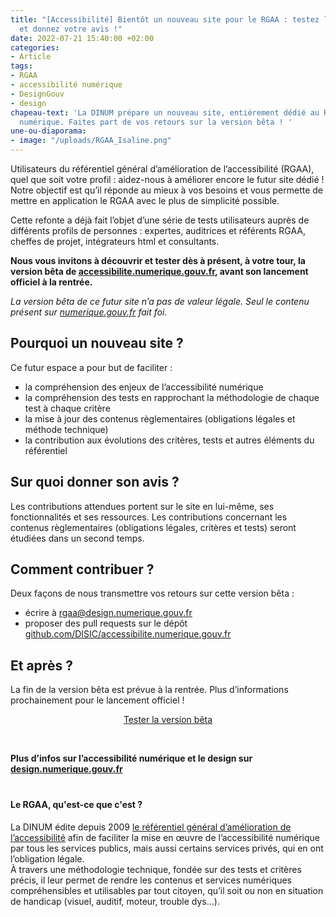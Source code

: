```yaml
---
title: "[Accessibilité] Bientôt un nouveau site pour le RGAA : testez la version bêta
  et donnez votre avis !"
date: 2022-07-21 15:40:00 +02:00
categories:
- Article
tags:
- RGAA
- accessibilité numérique
- DesignGouv
- design
chapeau-text: 'La DINUM prépare un nouveau site, entièrement dédié au RGAA et à l’accessibilité
  numérique. Faites part de vos retours sur la version bêta ! '
une-ou-diaporama:
- image: "/uploads/RGAA_Isaline.png"
---
```


Utilisateurs du référentiel général d’amélioration de l’accessibilité (RGAA), quel que soit votre profil : aidez-nous à améliorer encore le futur site dédié !
Notre objectif est qu’il réponde au mieux à vos besoins et vous permette de mettre en application le RGAA avec le plus de simplicité possible.

Cette refonte a déjà fait l’objet d’une série de tests utilisateurs auprès de différents profils de personnes : expertes, auditrices et référents RGAA, cheffes de projet, intégrateurs html et consultants.
 
**Nous vous invitons à découvrir et tester dès à présent, à votre tour, la version bêta de <a href="https://accessibilite.numerique.gouv.fr/" title="accessibilite.numerique.fr - Lien externe">accessibilite.numerique.gouv.fr</a>, avant son lancement officiel à la rentrée.**

*La version bêta de ce futur site n’a pas de valeur légale. Seul le contenu présent sur [numerique.gouv.fr](https://www.numerique.gouv.fr/publications/rgaa-accessibilite/) fait foi.* 


## Pourquoi un nouveau site ?

Ce futur espace a pour but de faciliter :
* la compréhension des enjeux de l’accessibilité numérique
* la compréhension des tests en rapprochant la méthodologie de chaque test à chaque critère
* la mise à jour des contenus règlementaires (obligations légales et méthode technique)
* la contribution aux évolutions des critères, tests et autres éléments du référentiel

## Sur quoi donner son avis ?

Les contributions attendues portent sur le site en lui-même, ses fonctionnalités et ses ressources. 
Les contributions concernant les contenus règlementaires (obligations légales, critères et tests) seront étudiées dans un second temps.

## Comment contribuer ?

Deux façons de nous transmettre vos retours sur cette version bêta :
* écrire à <a href="mailto:rgaa@design.numerique.gouv.fr">rgaa@design.numerique.gouv.fr</a>
* proposer des pull requests sur le dépôt <a href="https://github.com/DISIC/accessibilite.numerique.gouv.fr" title="github.com/DISIC/accessibilite.numerique.gouv.fr - Lien externe">github.com/DISIC/accessibilite.numerique.gouv.fr</a>

## Et après ?

La fin de la version bêta est prévue à la rentrée. Plus d’informations prochainement pour le lancement officiel ! 

<p align="center"><a href="https://accessibilite.numerique.gouv.fr/" class="button" title="Tester la version bêta - Lien externe">Tester la version bêta</a></p>
<br>

**Plus d’infos sur l’accessibilité numérique et le design sur <a href="https://design.numerique.gouv.fr/" title="design.numerique.gouv.fr - Lien externe">design.numerique.gouv.fr</a>**

<div class="encadre noir" style="margin-bottom:40px"><h4 style="margin-top: 40px;">Le RGAA, qu'est-ce que c'est ?</h4><p>La DINUM édite depuis 2009 <a href="https://www.numerique.gouv.fr/publications/rgaa-accessibilite/">le référentiel général d’amélioration de l’accessibilité</a> afin de faciliter la mise en œuvre de l’accessibilité numérique par tous les services publics, mais aussi certains services privés, qui en ont l’obligation légale.<br>À travers une méthodologie technique, fondée sur des tests et critères précis, il leur permet de rendre les contenus et services numériques compréhensibles et utilisables par tout citoyen, qu’il soit ou non en situation de handicap (visuel, auditif, moteur, trouble dys…).</p>
<p style="text-indent: 15px;"></p></div>